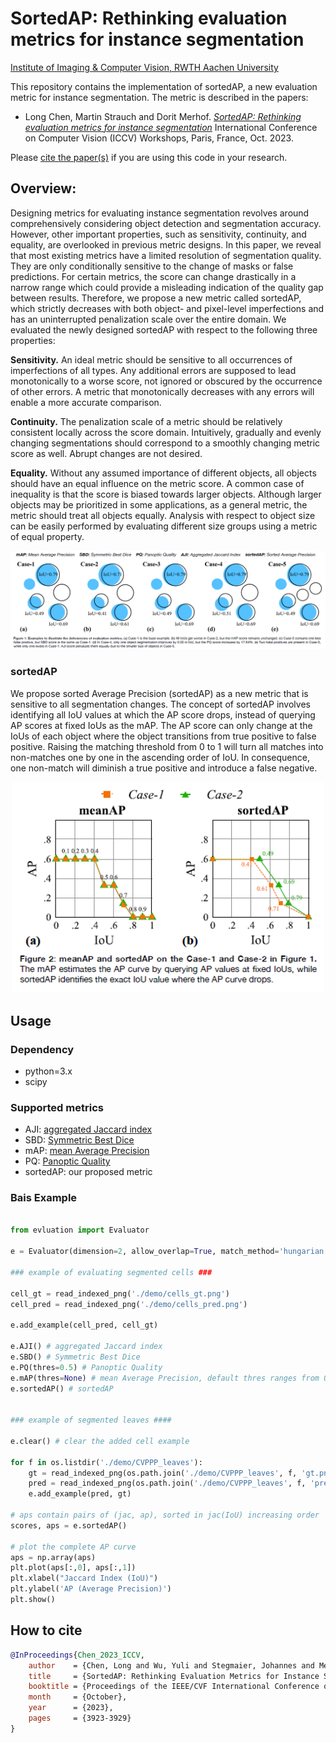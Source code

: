 # SortedAP: Rethinking evaluation metrics for instance segmentation

[Institute of Imaging & Computer Vision, RWTH Aachen University](https://www.lfb.rwth-aachen.de/en/)  

This repository contains the implementation of sortedAP, a new evaluation metric for instance segmentation. The metric is described in the papers:

- Long Chen, Martin Strauch and Dorit Merhof. 
[*SortedAP: Rethinking evaluation metrics for instance segmentation*](https://openaccess.thecvf.com/content/ICCV2023W/BIC/html/Chen_SortedAP_Rethinking_Evaluation_Metrics_for_Instance_Segmentation_ICCVW_2023_paper.html)
International Conference on Computer Vision (ICCV) Workshops, Paris, France, Oct. 2023.

Please [cite the paper(s)](#how-to-cite) if you are using this code in your research.

## Overview:
Designing metrics for evaluating instance segmentation revolves around comprehensively considering object detection and segmentation accuracy. However, other important properties, such as sensitivity, continuity, and equality, are overlooked in previous metric designs. In this paper, we reveal that most existing metrics have a limited resolution of segmentation quality. They are only conditionally sensitive to the change of masks or false predictions. For certain metrics, the score can change drastically in a narrow range which could provide a misleading indication of the quality gap between results. Therefore, we propose a new metric called sortedAP, which strictly decreases with both object- and pixel-level imperfections and has an uninterrupted penalization scale over the entire domain. We evaluated the newly designed sortedAP with respect to the following three properties:

**Sensitivity.** An ideal metric should be sensitive to all occurrences of imperfections of all types. Any additional errors are supposed to lead monotonically to a worse score, not ignored or obscured by the occurrence of other errors. A metric that monotonically decreases with any errors will enable a more accurate comparison.

**Continuity.** The penalization scale of a metric should be relatively consistent locally across the score domain. Intuitively, gradually and evenly changing segmentations should correspond to a smoothly changing metric score as well. Abrupt changes are not desired.

**Equality.** Without any assumed importance of different objects, all objects should have an equal influence on the metric score. A common case of inequality is that the score is biased towards larger objects. Although larger objects may be prioritized in some applications, as a general metric, the metric should treat all objects equally. Analysis with respect to object size can be easily performed by evaluating different size groups using a metric of equal property.

<p align="center">
<img src="./doc/deficiencies.png" width="800">
<p>

### sortedAP

We propose sorted Average Precision (sortedAP) as a new metric that is sensitive to all segmentation changes. The concept of sortedAP involves identifying all IoU values at which the AP score drops, instead of querying AP scores at fixed IoUs as the mAP. The AP score can only change at the IoUs of each object where the object transitions from true positive to false positive. Raising the matching threshold
from 0 to 1 will turn all matches into non-matches one by one in the ascending order of IoU. In consequence, one non-match will diminish a true positive and introduce a false negative.

<p align="center">
<img src="./doc/sortedAP.png" width="500">
<p>

## Usage

### Dependency
- python=3.x
- scipy

### Supported metrics

- AJI: [aggregated Jaccard index](https://ieeexplore.ieee.org/document/7872382)
- SBD: [Symmetric Best Dice](https://link.springer.com/article/10.1007/s00138-015-0737-3)
- mAP: [mean Average Precision](https://www.kaggle.com/c/data-science-bowl-2018/overview/evaluation)
- PQ: [Panoptic Quality](https://arxiv.org/abs/1801.00868)
- sortedAP: our proposed metric


### Bais Example


```python

from evluation import Evaluator

e = Evaluator(dimension=2, allow_overlap=True, match_method='hungarian', image_average=False)

### example of evaluating segmented cells ###

cell_gt = read_indexed_png('./demo/cells_gt.png')
cell_pred = read_indexed_png('./demo/cells_pred.png')

e.add_example(cell_pred, cell_gt)

e.AJI() # aggregated Jaccard index
e.SBD() # Symmetric Best Dice
e.PQ(thres=0.5) # Panoptic Quality
e.mAP(thres=None) # mean Average Precision, default thres ranges from 0.5 to 0.95 with a step size of 0.05
e.sortedAP() # sortedAP


### example of segmented leaves ####

e.clear() # clear the added cell example

for f in os.listdir('./demo/CVPPP_leaves'):
    gt = read_indexed_png(os.path.join('./demo/CVPPP_leaves', f, 'gt.png'))
    pred = read_indexed_png(os.path.join('./demo/CVPPP_leaves', f, 'pred.png'))
    e.add_example(pred, gt)

# aps contain pairs of (jac, ap), sorted in jac(IoU) increasing order
scores, aps = e.sortedAP()

# plot the complete AP curve
aps = np.array(aps)
plt.plot(aps[:,0], aps[:,1])
plt.xlabel("Jaccard Index (IoU)")
plt.ylabel('AP (Average Precision)')
plt.show()

```

## How to cite
```bibtex
@InProceedings{Chen_2023_ICCV,
    author    = {Chen, Long and Wu, Yuli and Stegmaier, Johannes and Merhof, Dorit},
    title     = {SortedAP: Rethinking Evaluation Metrics for Instance Segmentation},
    booktitle = {Proceedings of the IEEE/CVF International Conference on Computer Vision (ICCV) Workshops},
    month     = {October},
    year      = {2023},
    pages     = {3923-3929}
}
```